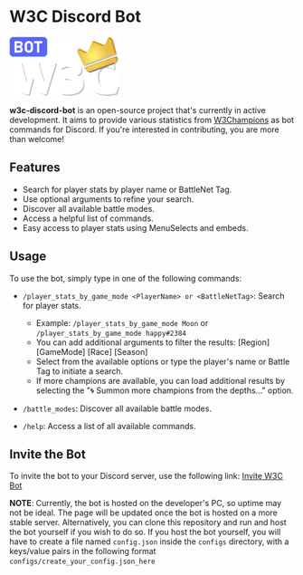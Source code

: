 # W3C Discord Bot

![w3c_discord_bot.png](assets%2Fw3c_discord_bot.png)

**w3c-discord-bot** is an open-source project that's currently in active development. It aims to provide various statistics from [W3Champions](https://www.w3champions.com/) as bot commands for Discord. If you're interested in contributing, you are more than welcome!

## Features

- Search for player stats by player name or BattleNet Tag.
- Use optional arguments to refine your search.
- Discover all available battle modes.
- Access a helpful list of commands.
- Easy access to player stats using MenuSelects and embeds.

## Usage

To use the bot, simply type in one of the following commands:

- `/player_stats_by_game_mode <PlayerName> or <BattleNetTag>`: Search for player stats.
  - Example: `/player_stats_by_game_mode Moon` or `/player_stats_by_game_mode happy#2384`
  - You can add additional arguments to filter the results: [Region] [GameMode] [Race] [Season]
  - Select from the available options or type the player's name or Battle Tag to initiate a search.
  - If more champions are available, you can load additional results by selecting the "🌀 Summon more champions from the depths..." option.

- `/battle_modes`: Discover all available battle modes.

- `/help`: Access a list of all available commands.

## Invite the Bot

To invite the bot to your Discord server, use the following link:
[Invite W3C Bot](https://discord.com/api/oauth2/authorize?client_id=1166203153654501406&permissions=826781222912&scope=bot)

**NOTE**: Currently, the bot is hosted on the developer's PC, so uptime may not be ideal. 
The page will be updated once the bot is hosted on a more stable server. 
Alternatively, you can clone this repository and run and host the bot yourself if you wish to do so. 
If you host the bot yourself, you will have to create a file named `config.json` inside the `configs` directory,
with a keys/value pairs in the following format `configs/create_your_config.json_here`

